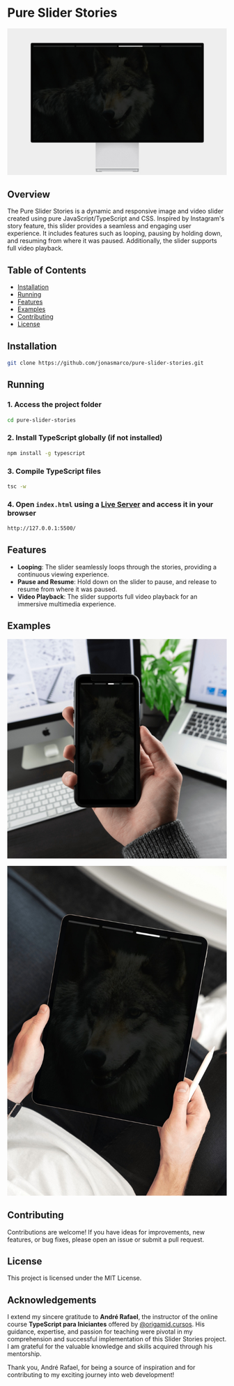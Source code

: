 # Pure Slider Stories

![Slider Demo](/assets/screenshots/mac.jpeg)

## Overview

The Pure Slider Stories is a dynamic and responsive image and video slider created using pure JavaScript/TypeScript and CSS. Inspired by Instagram's story feature, this slider provides a seamless and engaging user experience. It includes features such as looping, pausing by holding down, and resuming from where it was paused. Additionally, the slider supports full video playback.

## Table of Contents

- [Installation](#installation)
- [Running](#running)
- [Features](#features)
- [Examples](#examples)
- [Contributing](#contributing)
- [License](#license)

## Installation

```bash
git clone https://github.com/jonasmarco/pure-slider-stories.git
```

## Running

### 1. Access the project folder

```bash
cd pure-slider-stories
```

### 2. Install TypeScript globally (if not installed)

```bash
npm install -g typescript
```

### 3. Compile TypeScript files

```bash
tsc -w
```

### 4. Open `index.html` using a [Live Server](https://marketplace.visualstudio.com/items?itemName=ritwickdey.LiveServer) and access it in your browser

```bash
http://127.0.0.1:5500/
```

## Features

- **Looping**: The slider seamlessly loops through the stories, providing a continuous viewing experience.
- **Pause and Resume**: Hold down on the slider to pause, and release to resume from where it was paused.
- **Video Playback**: The slider supports full video playback for an immersive multimedia experience.

## Examples

![Slider Demo](/assets/screenshots/iphone.jpeg)

![Slider Demo](/assets/screenshots/ipad.jpeg)

## Contributing

Contributions are welcome! If you have ideas for improvements, new features, or bug fixes, please open an issue or submit a pull request.

## License

This project is licensed under the MIT License.

## Acknowledgements

I extend my sincere gratitude to **André Rafael**, the instructor of the online course **TypeScript para Iniciantes** offered by [@origamid.cursos](https://www.instagram.com/origamid.cursos). His guidance, expertise, and passion for teaching were pivotal in my comprehension and successful implementation of this Slider Stories project. I am grateful for the valuable knowledge and skills acquired through his mentorship.

Thank you, André Rafael, for being a source of inspiration and for contributing to my exciting journey into web development!
